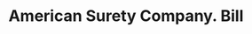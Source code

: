 ---
doi: 10.7916/D83R24V5
date_other: '1908'
date_other_textual: '1908'
form: printed ephemera
genre:
- Invoices
name:
- American Surety Company
object_in_context_url: https://biggert.cul.columbia.edu/items/view/ave_biggert_00042
subject_hierarchical_geographic:
- Denver, Colorado, United States
subject_name:
- American Surety Company
title: American Surety Company. Bill
sort_title: American Surety Company. Bill
call_number: ave_biggert_00042
coordinates:
- 39.761944444444445,-104.88111111111111
pid: ave_biggert_00042
identifiers: ave_biggert_00042
canvas_id: ldpd:395317
permalink: "/items/ave_biggert_00042/"
layout: iiif-image-page
---